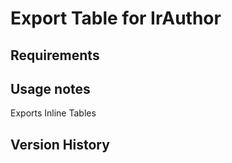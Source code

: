 # Export Table for IrAuthor

## Requirements

## Usage notes
Exports Inline Tables

## Version History
